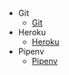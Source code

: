 * Git
    * [Git](git/Git.md)
* Heroku
    * [Heroku](heroku/Heroku.md)
* Pipenv
    * [Pipenv](pipenv/Pipenv.md)
